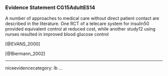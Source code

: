 ### Evidence Statement CG15AdultES14
A number of approaches to medical care without direct patient contact are described in the literature. One RCT of a telecare system for insulin50 provided equivalent control at reduced cost, while another study12 using nurses resulted in improved blood glucose control

[@EVANS_2000]

[@Biermann_2002]

---
niceevidencecategory: Ib
...


